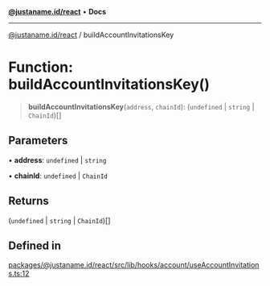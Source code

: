 [**@justaname.id/react**](../README.md) • **Docs**

***

[@justaname.id/react](../globals.md) / buildAccountInvitationsKey

# Function: buildAccountInvitationsKey()

> **buildAccountInvitationsKey**(`address`, `chainId`): (`undefined` \| `string` \| `ChainId`)[]

## Parameters

• **address**: `undefined` \| `string`

• **chainId**: `undefined` \| `ChainId`

## Returns

(`undefined` \| `string` \| `ChainId`)[]

## Defined in

[packages/@justaname.id/react/src/lib/hooks/account/useAccountInvitations.ts:12](https://github.com/JustaName-id/JustaName-sdk/blob/dc845c10af242e3ca87d95ef392516ac0bfa8b95/packages/@justaname.id/react/src/lib/hooks/account/useAccountInvitations.ts#L12)
